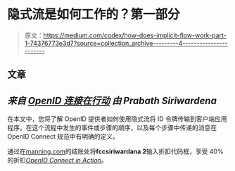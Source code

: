 # 隐式流是如何工作的？第一部分

> 原文：<https://medium.com/codex/how-does-implicit-flow-work-part-1-74376773e3d7?source=collection_archive---------4----------------------->

## 文章

## *来自* [*OpenID 连接在行动*](https://www.manning.com/books/openid-connect-in-action?utm_source=medium&utm_medium=organic&utm_campaign=book_siriwardena2_openid_12_18_20) *由 Prabath Siriwardena*

在本文中，您将了解 OpenID 提供者如何使用隐式流将 ID 令牌传输到客户端应用程序。在这个流程中发生的事件或步骤的顺序，以及每个步骤中传递的消息在 OpenID Connect 规范中有明确的定义。

通过在[manning.com](https://www.manning.com/?utm_source=medium&utm_medium=organic&utm_campaign=book_siriwardena2_openid_12_18_20)的结账处将**fccsiriwardana 2**输入折扣代码框，享受 40%的折扣[*OpenID Connect in Action*](https://www.manning.com/books/openid-connect-in-action?utm_source=medium&utm_medium=organic&utm_campaign=book_siriwardena2_openid_12_18_20)。